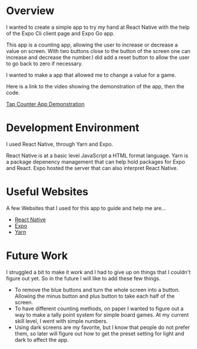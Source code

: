 # Overview

I wanted to create a simple app to try my hand at React Native with the help of the Expo Cli client page and Expo Go app. 

This app is a counting app, allowing the user to increase or decrease a value on screen. With two buttons close to the button of the screen one can increase and decrease the number.I did add a reset button to allow the user to go back to zero if necessary.

I wanted to make a app that allowed me to change a value for a game. 

Here is a link to the video showing the demonstration of the app, then the code.

[Tap Counter App Demonstration](https://youtu.be/f6Bd2apwkJ8)

# Development Environment

I used React Native, through Yarn and Expo. 

React Native is at a basic level JavaScript a HTML format language. Yarn is a package depenency management that can help hold packages for Expo and React. Expo hosted the server that can also interpret React Native.

# Useful Websites

A few Websites that I used for this app to guide and help me are...

* [React Native](https://reactnative.dev/)
* [Expo](https://expo.dev/)
* [Yarn](https://classic.yarnpkg.com/en/)

# Future Work

I struggled a bit to make it work and I had to give up on things that I couldn't figure out yet. So in the future I will like to add these few things.
* To remove the blue buttons and turn the whole screen into a button. Allowing the minus button and plus button to take each half of the screen.
* To have different counting methods, on paper I wanted to figure out a way to make a tally point system for simple board games. At my current skill level, I went with simple numbers. 
* Using dark screens are my favorite, but I know that people do not prefer them, so later will figure out how to get the preset setting for light and dark to affect the app. 